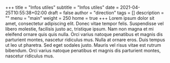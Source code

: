 +++
title       = "Infos utiles"
subtitle    = "Infos utiles"
date        = 2021-04-25T10:55:38+02:00
draft       = false
author      = "direction"
tags        = []
description = ""
menu        = "main"
weight      = 250
home        = true
+++
Lorem ipsum dolor sit amet, consectetur adipiscing elit. Donec vitae tempor felis. Suspendisse vel libero molestie, facilisis justo ac, tristique ipsum. Nam non magna et mi eleifend ornare quis quis nulla. Orci varius natoque penatibus et magnis dis parturient montes, nascetur ridiculus mus. Nulla at ornare eros. Duis tempus ut leo ut pharetra. Sed eget sodales justo. Mauris vel risus vitae est rutrum bibendum. Orci varius natoque penatibus et magnis dis parturient montes, nascetur ridiculus mus.
